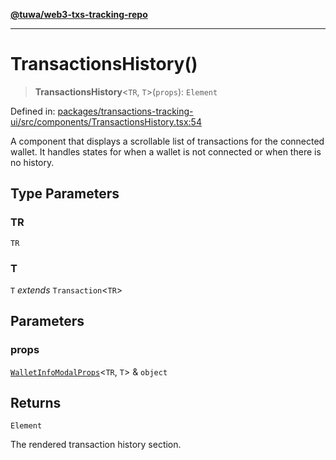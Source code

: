 [**@tuwa/web3-txs-tracking-repo**](../../../README.md)

***

# TransactionsHistory()

> **TransactionsHistory**\<`TR`, `T`\>(`props`): `Element`

Defined in: [packages/transactions-tracking-ui/src/components/TransactionsHistory.tsx:54](https://github.com/TuwaIO/web3-transactions-tracking/blob/06a37fe8e151c67b408e69e3e0bb027c0c35f48a/packages/transactions-tracking-ui/src/components/TransactionsHistory.tsx#L54)

A component that displays a scrollable list of transactions for the connected wallet.
It handles states for when a wallet is not connected or when there is no history.

## Type Parameters

### TR

`TR`

### T

`T` *extends* `Transaction`\<`TR`\>

## Parameters

### props

[`WalletInfoModalProps`](../interfaces/WalletInfoModalProps.md)\<`TR`, `T`\> & `object`

## Returns

`Element`

The rendered transaction history section.

